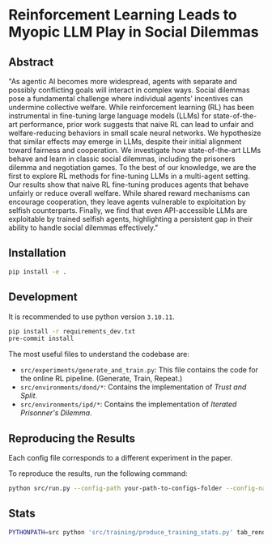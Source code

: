 # Reinforcement Learning Leads to Myopic LLM Play in Social Dilemmas

## Abstract

"As agentic AI becomes more widespread, agents with separate and possibly conflicting goals will interact in complex ways.
Social dilemmas pose a fundamental challenge where individual agents' incentives can undermine collective welfare.
While reinforcement learning (RL) has been instrumental in fine-tuning large language models (LLMs) for state-of-the-art performance, prior work suggests that naive RL can lead to unfair and welfare-reducing behaviors in small scale neural networks.
We hypothesize that similar effects may emerge in LLMs, despite their initial alignment toward fairness and cooperation.
We investigate how state-of-the-art LLMs behave and learn in classic social dilemmas, including the prisoners dilemma and negotiation games. To the best of our knowledge, we are the first to explore RL methods for fine-tuning LLMs in a multi-agent setting.
Our results show that naive RL fine-tuning produces agents that behave unfairly or reduce overall welfare.
While shared reward mechanisms can encourage cooperation, they leave agents vulnerable to exploitation by selfish counterparts.
Finally, we find that even API-accessible LLMs are exploitable by trained selfish agents, highlighting a persistent gap in their ability to handle social dilemmas effectively."


## Installation

```bash
pip install -e .
```

## Development
It is recommended to use python version `3.10.11`.

```bash
pip install -r requirements_dev.txt
pre-commit install
```
The most useful files to understand the codebase are:
- `src/experiments/generate_and_train.py`: This file contains the code for the online RL pipeline. (Generate, Train, Repeat.)
- `src/environments/dond/*`: Contains the implementation of *Trust and Split*.
- `src/environments/ipd/*`: Contains the implementation of *Iterated Prisonner's Dilemma*.


## Reproducing the Results

Each config file corresponds to a different experiment in the paper.

To reproduce the results, run the following command:

```bash
python src/run.py --config-path your-path-to-configs-folder --config-name your-config-name
```

## Stats

```bash
PYTHONPATH=src python 'src/training/produce_training_stats.py' tab_render --inpath=path/to/json
```
